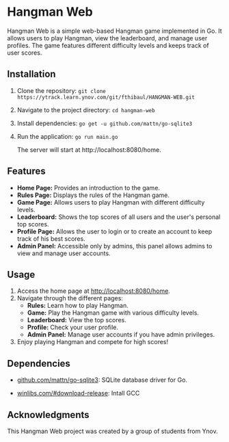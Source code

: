 # Hangman Web

Hangman Web is a simple web-based Hangman game implemented in Go. It allows users to play Hangman, view the leaderboard, and manage user profiles. The game features different difficulty levels and keeps track of user scores.

## Installation

1. Clone the repository: `git clone https://ytrack.learn.ynov.com/git/fthibaul/HANGMAN-WEB.git`

2. Navigate to the project directory: `cd hangman-web`

3. Install dependencies: `go get -u github.com/mattn/go-sqlite3`

4. Run the application: `go run main.go`

   The server will start at http://localhost:8080/home.

## Features

- **Home Page:** Provides an introduction to the game.
- **Rules Page:** Displays the rules of the Hangman game.
- **Game Page:** Allows users to play Hangman with different difficulty levels.
- **Leaderboard:** Shows the top scores of all users and the user's personal top scores.
- **Profile Page:** Allows the user to login or to create an account to keep track of his best scores.
- **Admin Panel:** Accessible only by admins, this panel allows admins to view and manage user accounts.

## Usage

1. Access the home page at [http://localhost:8080/home](http://localhost:8080/home).
2. Navigate through the different pages:
   - **Rules:** Learn how to play Hangman.
   - **Game:** Play the Hangman game with various difficulty levels.
   - **Leaderboard:** View the top scores.
   - **Profile:** Check your user profile.
   - **Admin Panel:** Manage user accounts if you have admin privileges.
3. Enjoy playing Hangman and compete for high scores!

## Dependencies

- [github.com/mattn/go-sqlite3](https://github.com/mattn/go-sqlite3): SQLite database driver for Go.

- [winlibs.com/#download-release](https://winlibs.com/#download-release): Intall GCC

## Acknowledgments

This Hangman Web project was created by a group of students from Ynov.